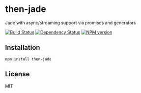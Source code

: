 # then-jade

Jade with async/streaming support via promises and generators

[![Build Status](https://travis-ci.org/then/then-jade.png?branch=master)](https://travis-ci.org/then/then-jade)
[![Dependency Status](https://gemnasium.com/then/then-jade.png)](https://gemnasium.com/then/then-jade)
[![NPM version](https://badge.fury.io/js/then-jade.png)](http://badge.fury.io/js/then-jade)

## Installation

    npm install then-jade

## License

  MIT
